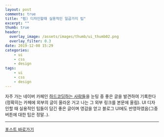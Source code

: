 ```yaml
---
layout: post
comments: true
title: "펌) 디자인할때 실용적인 일곱가지 팁"
excerpt: ""
thumb: true
header:
  overlay_image: /assets/images/thumb/ui_thumb02.png
  overlay_filter: 0.3
date: 2019-12-08 15:29
categories:
    - ui
    - css
    - design
tags:
    - ui
    - css
    - design
---
```

자주 가는 네이버 카페인 <a href="https://cafe.naver.com/hacosa" target="_blank" title="새창열림" class="bu-link2">하드코딩하는 사람들</a>을 눈팅 중 좋은 글을 발견하여 기록한다(정확히는 카페에 외부의 글이 올라온 거고 나는 그 외부 링크를 본문에 올림). UI 디자인할 때 실용적인 팁들이 담긴 좋은 글이며 영감을 얻고 블로그 UI에도 반영하였음(그중 버튼에 대한 팁은 정말..).

<hr>

<div class="align--center">
    <a href="https://medium.com/@dan_kim/%EB%B2%88%EC%97%AD-%EB%94%94%EC%9E%90%EC%9D%B8%ED%95%A0%EB%95%8C-%EC%8B%A4%EC%9A%A9%EC%A0%81%EC%9D%B8-%EC%9D%BC%EA%B3%B1%EA%B0%80%EC%A7%80-%ED%8C%81-d60c61329e8b" class="btn--standard type1" target="_blank" title="새창열림">포스트 바로가기</a>
</div>

